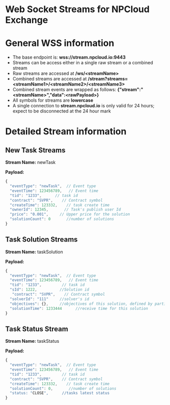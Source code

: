 # Web Socket Streams for NPCloud Exchange
# General WSS information
* The base endpoint is: **wss://stream.npcloud.io:9443**
* Streams can be access either in a single raw stream or a combined stream
* Raw streams are accessed at **/ws/\<streamName\>**
* Combined streams are accessed at **/stream?streams=\<streamName1\>/\<streamName2\>/\<streamName3\>**
* Combined stream events are wrapped as follows: **{"stream":"\<streamName\>","data":\<rawPayload\>}**
* All symbols for streams are **lowercase**
* A single connection to **stream.npcloud.io** is only valid for 24 hours; expect to be disconnected at the 24 hour mark

# Detailed Stream information

## New Task Streams

**Stream Name:** newTask

**Payload:**
```javascript
{
  "eventType": "newTask",  // Event type
  "eventTime": 123456789,   // Event time
  "tid": "1233",      // task id
  "contract": "SVPR",    // Contract symbol
  "createTime": 123332,    // task create time
  "ownerId": 12345,       // Task's publish user Id
  "price": "0.001",     // Upper price for the solution
  "solutionCount": 0       //number of solutions
}
```

## Task Solution Streams

**Stream Name:** taskSolution

**Payload:**
```javascript
{
  "eventType": "newTask",  // Event type
  "eventTime": 123456789,   // Event time
  "tid": "1233",         // task id
  "sId": 1222,          //Solution id
   "contract": "SVPR",    // Contract symbol
  "solverId": "111"     //solver's id
  "objectives": {},     //objectives of this solution, defined by particular contracts(see contracts document)
  "solutionTime": 1233444      //receive time for this solution
}
```

## Task Status Stream


**Stream Name:** taskStatus

**Payload:**
```javascript
{
  "eventType": "newTask",  // Event type
  "eventTime": 123456789,   // Event time
  "tid": "1233",         // task id
  "contract": "SVPR",    // Contract symbol
  "createTime": 123332,    // task create time
  "solutionCount": 0,       //number of solutions
  "status: "CLOSE",      //tasks latest status
}
```
```